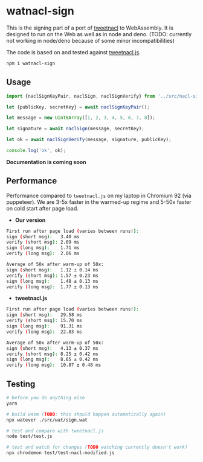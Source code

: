 # watnacl-sign

This is the signing part of a port of [tweetnacl](http://tweetnacl.cr.yp.to/) to WebAssembly.
It is designed to run on the Web as well as in node and deno. (TODO: currently not working in node/deno because of some minor incompatibilities)

The code is based on and tested against [tweetnacl.js](https://github.com/dchest/tweetnacl-js).

```sh
npm i watnacl-sign
```

## Usage

```js
import {naclSignKeyPair, naclSign, naclSignVerify} from '../src/nacl-sign.js';

let {publicKey, secretKey} = await naclSignKeyPair();

let message = new Uint8Array([1, 2, 3, 4, 5, 6, 7, 8]);

let signature = await naclSign(message, secretKey);

let ok = await naclSignVerify(message, signature, publicKey);

console.log('ok', ok);
```

**Documentation is coming soon**

## Performance

Performance compared to `tweetnacl.js` on my laptop in Chromium 92 (via puppeteer). We are 3-5x faster in the warmed-up regime and 5-50x faster on cold start after page load.

- **Our version**

```sh
First run after page load (varies between runs!):
sign (short msg):   3.40 ms
verify (short msg): 2.09 ms
sign (long msg):    1.71 ms
verify (long msg):  2.06 ms

Average of 50x after warm-up of 50x:
sign (short msg):   1.12 ± 0.14 ms
verify (short msg): 1.57 ± 0.23 ms
sign (long msg):    1.48 ± 0.13 ms
verify (long msg):  1.77 ± 0.13 ms
```

- **tweetnacl.js**

```sh
First run after page load (varies between runs!):
sign (short msg):   29.58 ms
verify (short msg): 15.70 ms
sign (long msg):    91.31 ms
verify (long msg):  22.83 ms

Average of 50x after warm-up of 50x:
sign (short msg):   4.13 ± 0.37 ms
verify (short msg): 8.25 ± 0.42 ms
sign (long msg):    8.65 ± 0.42 ms
verify (long msg):  10.87 ± 0.48 ms
```

## Testing

```sh
# before you do anything else
yarn

# build wasm (TODO: this should happen automatically again)
npx watever ./src/wat/sign.wat

# test and compare with tweetnacl.js
node test/test.js

# test and watch for changes (TODO watching currently doesn't work)
npx chrodemon test/test-nacl-modified.js
```
